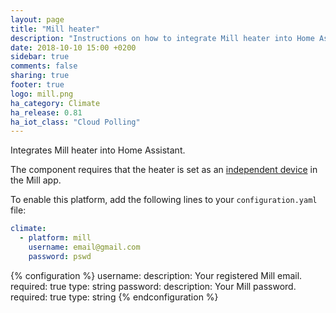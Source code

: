 ```yaml
---
layout: page
title: "Mill heater"
description: "Instructions on how to integrate Mill heater into Home Assistant."
date: 2018-10-10 15:00 +0200
sidebar: true
comments: false
sharing: true
footer: true
logo: mill.png
ha_category: Climate
ha_release: 0.81
ha_iot_class: "Cloud Polling"
---
```


Integrates Mill heater into Home Assistant.

The component requires that the heater is set as an [independent device](https://millheat.zendesk.com/hc/en-us/articles/115001123491-What-is-an-Independent-device-) in the Mill app.


To enable this platform, add the following lines to your `configuration.yaml` file:

```yaml
climate:
  - platform: mill
    username: email@gmail.com
    password: pswd
```

{% configuration %}
username:
  description: Your registered Mill email.
  required: true
  type: string
password:
  description: Your Mill password.
  required: true
  type: string 
{% endconfiguration %}
